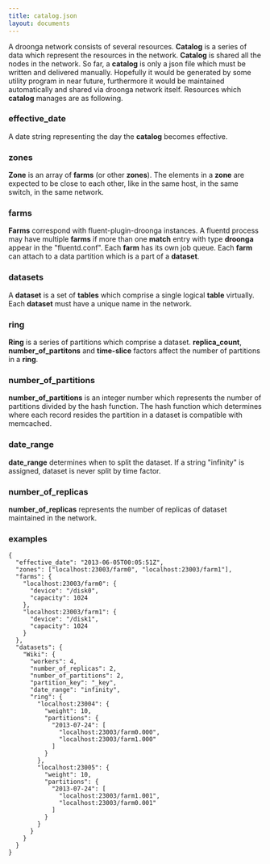 ```yaml
---
title: catalog.json
layout: documents
---
```


A droonga network consists of several resources.
**Catalog** is a series of data which represent the resources in the network.
**Catalog** is shared all the nodes in the network.
So far, a **catalog** is only a json file which must be written and delivered manually.
Hopefully it would be generated by some utility program in near future, furthermore it would be maintained automatically and shared via droonga network itself.
Resources which **catalog** manages are as following.

### effective_date

A date string representing the day the **catalog** becomes effective.

### zones

**Zone** is an array of **farms** (or other **zones**). The elements in a **zone** are expected to be close to each other, like in the same host, in the same switch, in the same network.

### farms

**Farms** correspond with fluent-plugin-droonga instances. A fluentd process may have multiple **farms** if more than one **match** entry with type **droonga** appear in the "fluentd.conf".
Each **farm** has its own job queue.
Each **farm** can attach to a data partition which is a part of a **dataset**.

### datasets

A **dataset** is a set of **tables** which comprise a single logical **table** virtually.
Each **dataset** must have a unique name in the network.

### ring

**Ring** is a series of partitions which comprise a dataset. **replica_count**, **number\_of\_partitons** and **time-slice** factors affect the number of partitions in a **ring**.

### number\_of\_partitions

**number\_of\_partitions** is an integer number which represents the number of partitions divided by the hash function. The hash function which determines where each record resides the partition in a dataset is compatible with memcached.

### date_range

**date_range** determines when to split the dataset. If a string "infinity" is assigned, dataset is never split by time factor.

### number\_of\_replicas

**number\_of\_replicas** represents the number of replicas of dataset maintained in the network.

### examples

    {
      "effective_date": "2013-06-05T00:05:51Z",
      "zones": ["localhost:23003/farm0", "localhost:23003/farm1"],
      "farms": {
        "localhost:23003/farm0": {
          "device": "/disk0",
          "capacity": 1024
        },
        "localhost:23003/farm1": {
          "device": "/disk1",
          "capacity": 1024
        }
      },
      "datasets": {
        "Wiki": {
          "workers": 4,
          "number_of_replicas": 2,
          "number_of_partitions": 2,
          "partition_key": "_key",
          "date_range": "infinity",
          "ring": {
            "localhost:23004": {
              "weight": 10,
              "partitions": {
                "2013-07-24": [
                  "localhost:23003/farm0.000",
                  "localhost:23003/farm1.000"
                ]
              }
            },
            "localhost:23005": {
              "weight": 10,
              "partitions": {
                "2013-07-24": [
                  "localhost:23003/farm1.001",
                  "localhost:23003/farm0.001"
                ]
              }
            }
          }
        }
      }
    }
